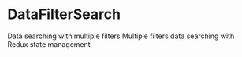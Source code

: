 # DataFilterSearch
Data searching with multiple filters
Multiple filters data searching with Redux state management

